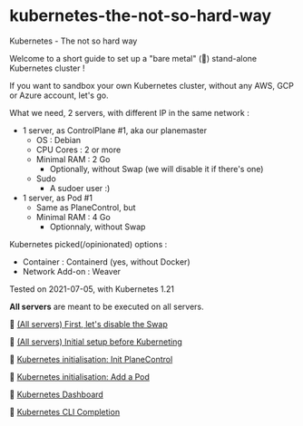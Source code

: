 # kubernetes-the-not-so-hard-way

Kubernetes - The not so hard way

Welcome to a short guide to set up a "bare metal" (:metal:) stand-alone Kubernetes cluster !

If you want to sandbox your own Kubernetes cluster, without any AWS, GCP or Azure account, let's go.

What we need, 2 servers, with different IP in the same network :
 * 1 server, as ControlPlane #1, aka our planemaster
   * OS : Debian
   * CPU Cores : 2 or more
   * Minimal RAM : 2 Go
     * Optionally, without Swap (we will disable it if there's one)
   * Sudo
     * A sudoer user :)
 * 1 server, as Pod #1
   * Same as PlaneControl, but
   * Minimal RAM : 4 Go
     * Optionnaly, without Swap

Kubernetes picked(/opinionated) options :
 * Container : Containerd (yes, without Docker)
 * Network Add-on : Weaver

Tested on 2021-07-05, with Kubernetes 1.21

**All servers** are meant to be executed on all servers.

:footprints: [(All servers) First, let's disable the Swap](00_InitialSteps_All_DisableSwap.md)

:footprints: [(All servers) Initial setup before Kuberneting](01_InitialSteps_All_Install.md)

:footprints: [Kubernetes initialisation: Init PlaneControl](02_Kubernetes_Init.md)

:footprints: [Kubernetes initialisation: Add a Pod](03_Kubernetes_Pod_Join.md)

:footprints: [Kubernetes Dashboard](04_Kubernetes_Dashboard.md)

:footprints: [Kubernetes CLI Completion](05_Kubernetes_CLI_Completion.md)

